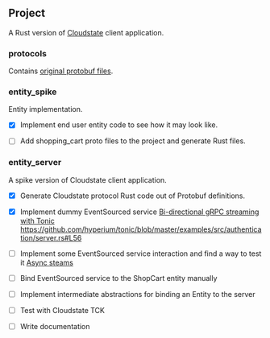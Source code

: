 
## Project

A Rust version of [Cloudstate](https://cloudstate.io/docs/index.html) client application.

### protocols

Contains [original protobuf files](https://github.com/cloudstateio/cloudstate/tree/master/protocols).

### entity_spike

Entity implementation.

- [x] Implement end user entity code to see how it may look like.
- [ ] Add shopping_cart proto files to the project and generate Rust files.


### entity_server

A spike version of Cloudstate client application.


- [x] Generate Cloudstate protocol Rust code out of Protobuf definitions.

- [x] Implement dummy EventSourced service
    [Bi-directional gRPC streaming with Tonic](https://github.com/hyperium/tonic/blob/master/examples/routeguide-tutorial.md)
    https://github.com/hyperium/tonic/blob/master/examples/src/authentication/server.rs#L56
    
- [ ] Implement some EventSourced service interaction and find a way to test it
    [Async steams](https://github.com/tokio-rs/async-stream)

- [ ] Bind EventSourced service to the ShopCart entity manually

- [ ] Implement intermediate abstractions for binding an Entity to the server

- [ ] Test with Cloudstate TCK

- [ ] Write documentation

